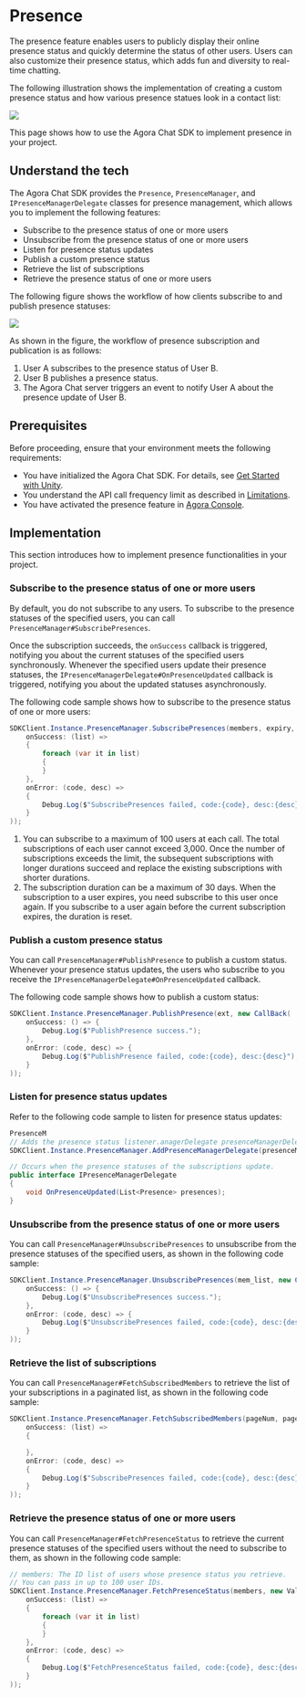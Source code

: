 # Presence

The presence feature enables users to publicly display their online presence status and quickly determine the status of other users. Users can also customize their presence status, which adds fun and diversity to real-time chatting.

The following illustration shows the implementation of creating a custom presence status and how various presence statues look in a contact list:

![](https://web-cdn.agora.io/docs-files/1655302111155)

This page shows how to use the Agora Chat SDK to implement presence in your project.

## Understand the tech

The Agora Chat SDK provides the `Presence`, `PresenceManager`, and `IPresenceManagerDelegate` classes for presence management, which allows you to implement the following features:

- Subscribe to the presence status of one or more users
- Unsubscribe from the presence status of one or more users
- Listen for presence status updates
- Publish a custom presence status
- Retrieve the list of subscriptions
- Retrieve the presence status of one or more users

The following figure shows the workflow of how clients subscribe to and publish presence statuses:

![](https://web-cdn.agora.io/docs-files/1662013983679)

As shown in the figure, the workflow of presence subscription and publication is as follows:

1. User A subscribes to the presence status of User B.
2. User B publishes a presence status.
3. The Agora Chat server triggers an event to notify User A about the presence update of User B.


## Prerequisites

Before proceeding, ensure that your environment meets the following requirements:

- You have initialized the Agora Chat SDK. For details, see [Get Started with Unity](./agora_chat_get_started_unity).
- You understand the API call frequency limit as described in [Limitations](./agora_chat_limitation).
- You have activated the presence feature in [Agora Console](http://console.agora.io/).


## Implementation

This section introduces how to implement presence functionalities in your project.

### Subscribe to the presence status of one or more users

By default, you do not subscribe to any users. To subscribe to the presence statuses of the specified users, you can call `PresenceManager#SubscribePresences`.

Once the subscription succeeds, the `onSuccess` callback is triggered, notifying you about the current statuses of the specified users synchronously. Whenever the specified users update their presence statuses, the `IPresenceManagerDelegate#OnPresenceUpdated` callback is triggered, notifying you about the updated statuses asynchronously.

The following code sample shows how to subscribe to the presence status of one or more users:

```c#
SDKClient.Instance.PresenceManager.SubscribePresences(members, expiry, new ValueCallBack<List<Presence>>(
    onSuccess: (list) =>
    {
        foreach (var it in list)
        {
        }
    },
    onError: (code, desc) =>
    {
        Debug.Log($"SubscribePresences failed, code:{code}, desc:{desc}");
    }
));
```

<div class="alert info"><ol><li>You can subscribe to a maximum of 100 users at each call. The total subscriptions of each user cannot exceed 3,000. Once the number of subscriptions exceeds the limit, the subsequent subscriptions with longer durations succeed and replace the existing subscriptions with shorter durations.<li>The subscription duration can be a maximum of 30 days. When the subscription to a user expires, you need subscribe to this user once again. If you subscribe to a user again before the current subscription expires, the duration is reset.</ol></div>


### Publish a custom presence status

You can call `PresenceManager#PublishPresence` to publish a custom status. Whenever your presence status updates, the users who subscribe to you receive the `IPresenceManagerDelegate#OnPresenceUpdated` callback.

The following code sample shows how to publish a custom status:

```c#
SDKClient.Instance.PresenceManager.PublishPresence(ext, new CallBack(
    onSuccess: () => {
        Debug.Log($"PublishPresence success.");
    },
    onError: (code, desc) => {
        Debug.Log($"PublishPresence failed, code:{code}, desc:{desc}");
    }
));
```


### Listen for presence status updates

Refer to the following code sample to listen for presence status updates:

```c#
PresenceM
// Adds the presence status listener.anagerDelegate presenceManagerDelegate = new PresenceManagerDelegate();
SDKClient.Instance.PresenceManager.AddPresenceManagerDelegate(presenceManagerDelegate);

// Occurs when the presence statuses of the subscriptions update.
public interface IPresenceManagerDelegate
{
    void OnPresenceUpdated(List<Presence> presences);
}
```


### Unsubscribe from the presence status of one or more users

You can call `PresenceManager#UnsubscribePresences` to unsubscribe from the presence statuses of the specified users, as shown in the following code sample:

```c#
SDKClient.Instance.PresenceManager.UnsubscribePresences(mem_list, new CallBack(
    onSuccess: () => {
        Debug.Log($"UnsubscribePresences success.");
    },
    onError: (code, desc) => {
        Debug.Log($"UnsubscribePresences failed, code:{code}, desc:{desc}");
    }
));
```


### Retrieve the list of subscriptions

You can call `PresenceManager#FetchSubscribedMembers` to retrieve the list of your subscriptions in a paginated list, as shown in the following code sample:

```c#
SDKClient.Instance.PresenceManager.FetchSubscribedMembers(pageNum, pageSize, new ValueCallBack<List<string>>(
    onSuccess: (list) =>
    {

    },
    onError: (code, desc) =>
    {
        Debug.Log($"SubscribePresences failed, code:{code}, desc:{desc}");
    }
));
```

### Retrieve the presence status of one or more users

You can call `PresenceManager#FetchPresenceStatus` to retrieve the current presence statuses of the specified users without the need to subscribe to them, as shown in the following code sample:

```c#
// members: The ID list of users whose presence status you retrieve.
// You can pass in up to 100 user IDs.
SDKClient.Instance.PresenceManager.FetchPresenceStatus(members, new ValueCallBack<List<Presence>>(
    onSuccess: (list) =>
    {
        foreach (var it in list)
        {
        }
    },
    onError: (code, desc) =>
    {
        Debug.Log($"FetchPresenceStatus failed, code:{code}, desc:{desc}");
    }
));
```